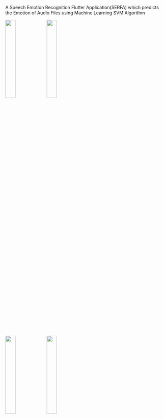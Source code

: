 A Speech Emotion Recognition Flutter Application(SERFA) which predicts the Emotion of Audio Files using Machine Learning SVM Algorithm

<img src="https://user-images.githubusercontent.com/54525660/193305280-0b717aff-e497-4d50-aaf9-99a3fe4bd32a.jpeg" width="25%" height="25%">  <img src="https://user-images.githubusercontent.com/54525660/193305299-c68ae640-2c41-48b5-be11-23dbaa41b66f.jpeg" width="25%" height="25%">

<img src="https://user-images.githubusercontent.com/54525660/193305314-06a5bb74-8053-463d-aa14-3933a3848be2.jpeg" width="25%" height="25%">  <img src="https://user-images.githubusercontent.com/54525660/193305322-778a0b1d-b1a9-4b79-afb6-7ace29d0add0.jpeg" width="25%" height="25%">

